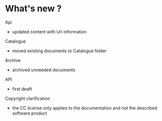 # What's new ?

Api

* updated content with Uri information

Catalogue

* moved existing documents to Catalogue folder

Archive

* archived unneeded documents

API

* first deaft

Copyright clarification

* the CC license only applies to the documentation and not the described software product

